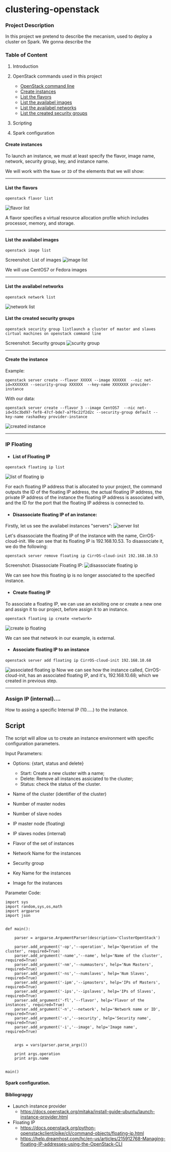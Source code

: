 # clustering-openstack

### Project Description
In this project we pretend to describe the mecanism, used to deploy a cluster on Spark. We gonna describe the 

### Table of Content
1. Introduction
2. OpenStack commands used in this project 
	* [OpenStack command line](#OpenStack-command-line)
	* [Create instances](#Create-instances)
	* [List the flavors](#How-to-show-the-flavors)
	* [List the availabel images](#List-the-availabel-images)
	* [List the availabel networks](#List-the-availabel-networks)
	* [List the created security groups](#List-the-created-security-groups)

3. Scripting
4. Spark configuration


#### Create instances

To launch an instance, we must at least specify the flavor, image name, network, security group, key, and instance name.

We will work with the ``Name`` or ``ID`` of the elements that we will show:

---------------------

#### List the flavors

```
openstack flavor list 
```
![flavor list](https://user-images.githubusercontent.com/19154337/36341891-7f3521c8-13f5-11e8-87c6-442e428046e9.png)

A flavor specifies a virtual resource allocation profile which includes processor, memory, and storage.

------------------------------

#### List the availabel images
```
openstack image list
```
Screenshot: List of images
![image list](https://user-images.githubusercontent.com/19154337/36341806-15b0ee18-13f4-11e8-9381-b9c3e938cec1.png)

We will use CentOS7 or Fedora images

--------------------------------

#### List the availabel networks
```
openstack network list
```

![network list](https://user-images.githubusercontent.com/19154337/36341907-ba4099b4-13f5-11e8-9343-19c9f32bb0ee.png)


#### List the created security groups
```
openstack security group listlaunch a cluster of master and slaves cirtual machines on openstack command line
```
Screenshot: Security groups
![scurity group](https://user-images.githubusercontent.com/19154337/36341856-efd324e4-13f4-11e8-8e61-14c60708e302.png)

------------------------

#### Create the instance

Example:

```
openstack server create --flavor XXXXX --image XXXXXX  --nic net-id=XXXXXXX --security-group XXXXXX  --key-name XXXXXXX provider-instance
```

With our data:

```
openstack server create --flavor 3 --image CentOS7  --nic net-id=55c3bd97-fef8-47cf-bde7-a7f6c22f2d2c --security-group default --key-name rashadkey provider-instance
```
![created instance](https://user-images.githubusercontent.com/19154337/36346610-ec53e78e-1441-11e8-8964-85921835c1b4.png)

--------------------------

### IP Floating
* #### List of Floating IP
```
openstack floating ip list
```
![list of floating ip](https://user-images.githubusercontent.com/19154337/36352310-3cba6cf0-14b7-11e8-8b1e-b9021ffe59cc.png)

For each floating IP address that is allocated to your project, the command outputs the ID of the floating IP 		address, the actual floating IP address, the private IP address of the instance the floating IP address is 		associated with, and the ID for the port that the floating IP address is connected to.

* #### Disassociate floating IP of an instance:
Firstly, let  us see the availabel instances "servers":
![server list](https://user-images.githubusercontent.com/19154337/36357208-05cf519e-14fb-11e8-8854-3bdf3989fc7d.png)

Let's disassociate the floating IP of the instance with the name, CirrOS-cloud-init. We can see that its floating IP is 192.168.10.53. To disassociate it, we do the following:
```
openstack server remove floating ip CirrOS-cloud-init 192.168.10.53
```
Screenshot: Disassociate Floating IP:
![disassociate floating ip](https://user-images.githubusercontent.com/19154337/36357374-6f230e18-14fd-11e8-86ea-c09eae8d57b8.png)

We can see how this floating ip is no longer associated to the specified instance.

* #### Create floating IP 

To associate a floating IP, we can use an exisiting one or create a new one and assign it to our project, before assign it to an instance.
```
openstack floating ip create <network>
```
![create ip floating](https://user-images.githubusercontent.com/19154337/36357950-31cc8ca2-1506-11e8-85a3-42020cf80633.png)

We can see that network in our example, is external.

* #### Associate floating IP to an instance
```
openstack server add floating ip CirrOS-cloud-init 192.168.10.68
```
![associated floating ip](https://user-images.githubusercontent.com/19154337/36358285-81577484-150c-11e8-8500-aac2955ce114.png)
Now we can see how the instance called, CirrOS-cloud-init, has an associated floating IP, and it's, 192.168.10.68; which we created in previous step.

---------------------------------

### Assign IP (internal)....
How to assing a specific Internal IP (10.....) to the instance.

## Script
The script will allow us to create an instance environment with specific configuration parameters.

Input Parameters:

- Options: {start, status and delete} 
	- Start: Create a new cluster with a name;
	- Delete: Remove all instances assiciated to the cluster;
	- Status: check the status of the cluster.
	
- Name of the cluster (identifier of the cluster)
- Number of master nodes
- Number of slave nodes
- IP master node (floating)
- IP slaves nodes (internal)
- Flavor of the set of instances
- Network Name for the instances
- Security group
- Key Name for the instances
- Image for the instances

Parameter Code:

```
import sys
import random,sys,os,math
import argparse
import json


def main():

	parser = argparse.ArgumentParser(description='ClusterOpenStack')

	parser.add_argument('-op','--operation', help='Operation of the cluster', required=True)
	parser.add_argument('-name','--name', help='Name of the cluster', required=True)
	parser.add_argument('-nm','--nummasters', help='Num Masters', required=True)
	parser.add_argument('-ns','--numslaves', help='Num Slaves', required=True)
	parser.add_argument('-ipm','--ipmasters', help='IPs of Masters', required=True)
	parser.add_argument('-ips','--ipslaves', help='IPs of Slaves', required=True)
	parser.add_argument('-fl','--flavor', help='Flavor of the instances', required=True)
	parser.add_argument('-n','--network', help='Network name or ID', required=True)
	parser.add_argument('-s','--security', help='Security name', required=True)
	parser.add_argument('-i','--image', help='Image name', required=True)
	

	args = vars(parser.parse_args())

	print args.operation
	print args.name


main()

```




#### Spark configuration.

#### Bibliograpgy
- Launch instance provider
	* https://docs.openstack.org/mitaka/install-guide-ubuntu/launch-instance-provider.html
- Floating IP
	* https://docs.openstack.org/python-openstackclient/pike/cli/command-objects/floating-ip.html
	* https://help.dreamhost.com/hc/en-us/articles/215912768-Managing-floating-IP-addresses-using-the-OpenStack-CLI
